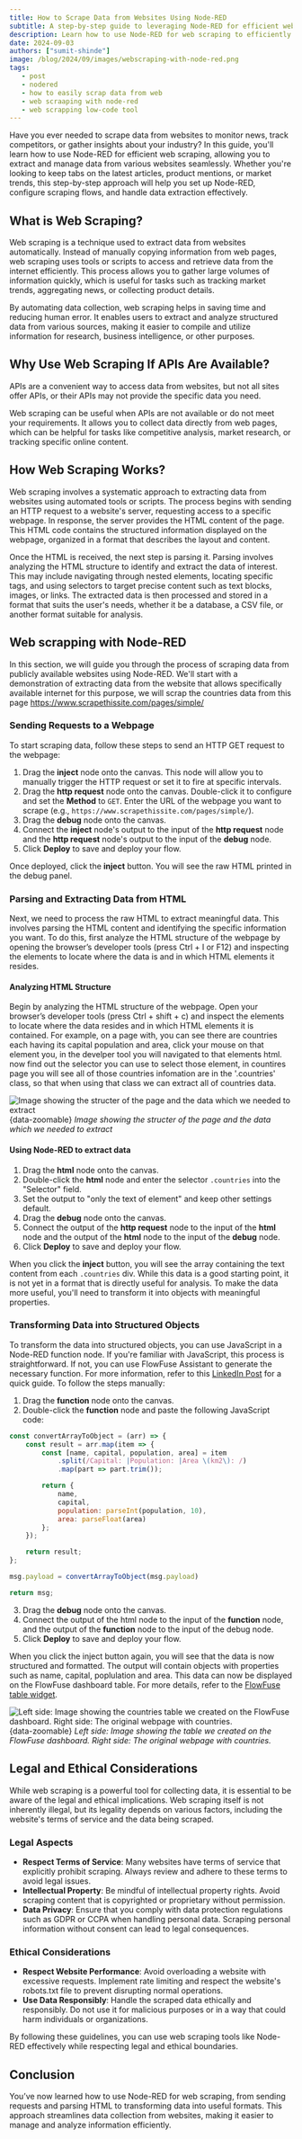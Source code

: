```yaml
---
title: How to Scrape Data from Websites Using Node-RED
subtitle: A step-by-step guide to leveraging Node-RED for efficient web scraping and analysis.
description: Learn how to use Node-RED for web scraping to efficiently collect and manage data from websites with this step-by-step guide.
date: 2024-09-03
authors: ["sumit-shinde"]
image: /blog/2024/09/images/webscraping-with-node-red.png
tags:
   - post
   - nodered
   - how to easily scrap data from web
   - web scraaping with node-red
   - web scrapping low-code tool
---
```


Have you ever needed to scrape data from websites to monitor news, track competitors, or gather insights about your industry? In this guide, you'll learn how to use Node-RED for efficient web scraping, allowing you to extract and manage data from various websites seamlessly. Whether you're looking to keep tabs on the latest articles, product mentions, or market trends, this step-by-step approach will help you set up Node-RED, configure scraping flows, and handle data extraction effectively.

<!-- more -->

## What is Web Scraping?

Web scraping is a technique used to extract data from websites automatically. Instead of manually copying information from web pages, web scraping uses tools or scripts to access and retrieve data from the internet efficiently. This process allows you to gather large volumes of information quickly, which is useful for tasks such as tracking market trends, aggregating news, or collecting product details.

By automating data collection, web scraping helps in saving time and reducing human error. It enables users to extract and analyze structured data from various sources, making it easier to compile and utilize information for research, business intelligence, or other purposes.

## Why Use Web Scraping If APIs Are Available?

APIs are a convenient way to access data from websites, but not all sites offer APIs, or their APIs may not provide the specific data you need.

Web scraping can be useful when APIs are not available or do not meet your requirements. It allows you to collect data directly from web pages, which can be helpful for tasks like competitive analysis, market research, or tracking specific online content.

## How Web Scraping Works?

Web scraping involves a systematic approach to extracting data from websites using automated tools or scripts. The process begins with sending an HTTP request to a website's server, requesting access to a specific webpage. In response, the server provides the HTML content of the page. This HTML code contains the structured information displayed on the webpage, organized in a format that describes the layout and content.

Once the HTML is received, the next step is parsing it. Parsing involves analyzing the HTML structure to identify and extract the data of interest. This may include navigating through nested elements, locating specific tags, and using selectors to target precise content such as text blocks, images, or links. The extracted data is then processed and stored in a format that suits the user's needs, whether it be a database, a CSV file, or another format suitable for analysis.

## Web scrapping with Node-RED 

In this section, we will guide you through the process of scraping data from publicly available websites using Node-RED. We'll start with a demonstration of extracting data from the website that allows specifically available internet for this purpose, we will scrap the countries data from this page https://www.scrapethissite.com/pages/simple/

### Sending Requests to a Webpage

To start scraping data, follow these steps to send an HTTP GET request to the webpage:

1. Drag the **inject** node onto the canvas. This node will allow you to manually trigger the HTTP request or set it to fire at specific intervals.
2. Drag the **http request** node onto the canvas. Double-click it to configure and set the **Method** to `GET`. Enter the URL of the webpage you want to scrape (e.g., `https://www.scrapethissite.com/pages/simple/`).
3. Drag the **debug** node onto the canvas.
4. Connect the **inject** node's output to the input of the **http request** node and the **http request** node's output to the input of the **debug** node.
5. Click **Deploy** to save and deploy your flow.

Once deployed, click the **inject** button. You will see the raw HTML printed in the debug panel.

### Parsing and Extracting Data from HTML

Next, we need to process the raw HTML to extract meaningful data. This involves parsing the HTML content and identifying the specific information you want. To do this, first analyze the HTML structure of the webpage by opening the browser’s developer tools (press Ctrl + I or F12) and inspecting the elements to locate where the data is and in which HTML elements it resides.

#### Analyzing HTML Structure

Begin by analyzing the HTML structure of the webpage. Open your browser’s developer tools (press Ctrl + shift + c) and inspect the elements to locate where the data resides and in which HTML elements it is contained. For example, on a page with, you can see there are countries each having its capital population and area, click your mouse on that element you, in the develper tool you will navigated to that elements html. now find out the selector you can use to select those element, in countires page you will see all of those countries infomation are in the '.countries' class, so that when using that class we can extract all of countries data.

![Image showing the structer of the page and the data which we needed to extract](./images/html-structer-of-target-website.png){data-zoomable}
_Image showing the structer of the page and the data which we needed to extract_

#### Using Node-RED to extract data

1. Drag the **html** node onto the canvas.
2. Double-click the **html** node and enter the selector `.countries` into the "Selector" field.
3. Set the output to "only the text of element" and keep other settings default.
4. Drag the **debug** node onto the canvas.
5. Connect the output of the **http request** node to the input of the **html** node and the output of the **html** node to the input of the **debug** node.
6. Click **Deploy** to save and deploy your flow.

When you click the **inject** button, you will see the array containing the text content from each `.countries` div. While this data is a good starting point, it is not yet in a format that is directly useful for analysis. To make the data more useful, you'll need to transform it into objects with meaningful properties.

### Transforming Data into Structured Objects

To transform the data into structured objects, you can use JavaScript in a Node-RED function node. If you're familiar with JavaScript, this process is straightforward. If not, you can use FlowFuse Assistant to generate the necessary function. For more information, refer to this [LinkedIn Post]() for a quick guide. To follow the steps manually:

1. Drag the **function** node onto the canvas.
2. Double-click the **function** node and paste the following JavaScript code:

```js
const convertArrayToObject = (arr) => {
    const result = arr.map(item => {
        const [name, capital, population, area] = item
            .split(/Capital: |Population: |Area \(km2\): /)
            .map(part => part.trim());

        return {
            name,
            capital,
            population: parseInt(population, 10),
            area: parseFloat(area)
        };
    });

    return result;
};

msg.payload = convertArrayToObject(msg.payload)

return msg;
```

3. Drag the **debug** node onto the canvas.
4. Connect the output of the html node to the input of the **function** node, and the output of the **function** node to the input of the debug node.
5. Click **Deploy** to save and deploy your flow.

When you click the inject button again, you will see that the data is now structured and formatted. The output will contain objects with properties such as name, capital, poplulation and area. This data can now be displayed on the FlowFuse dashboard table. For more details, refer to the [FlowFuse table widget](https://dashboard.flowfuse.com/nodes/widgets/ui-table.html).

![Left side: Image showing the countries table we created on the FlowFuse dashboard. Right side: The original webpage with countries.](./images/webscrapping-result.png){data-zoomable}
_Left side: Image showing the table we created on the FlowFuse dashboard. Right side: The original webpage with countries._

## Legal and Ethical Considerations

While web scraping is a powerful tool for collecting data, it is essential to be aware of the legal and ethical implications. Web scraping itself is not inherently illegal, but its legality depends on various factors, including the website's terms of service and the data being scraped.

### Legal Aspects

- **Respect Terms of Service**: Many websites have terms of service that explicitly prohibit scraping. Always review and adhere to these terms to avoid legal issues.
- **Intellectual Property**: Be mindful of intellectual property rights. Avoid scraping content that is copyrighted or proprietary without permission.
- **Data Privacy**: Ensure that you comply with data protection regulations such as GDPR or CCPA when handling personal data. Scraping personal information without consent can lead to legal consequences.

### Ethical Considerations

- **Respect Website Performance**: Avoid overloading a website with excessive requests. Implement rate limiting and respect the website's robots.txt file to prevent disrupting normal operations.
- **Use Data Responsibly**: Handle the scraped data ethically and responsibly. Do not use it for malicious purposes or in a way that could harm individuals or organizations.

By following these guidelines, you can use web scraping tools like Node-RED effectively while respecting legal and ethical boundaries.

## Conclusion

You’ve now learned how to use Node-RED for web scraping, from sending requests and parsing HTML to transforming data into useful formats. This approach streamlines data collection from websites, making it easier to manage and analyze information efficiently.
